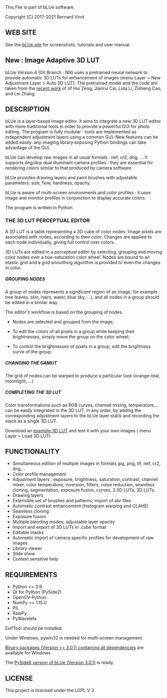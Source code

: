 This File is part of bLUe software.

Copyright (C) 2017-2021 Bernard Virot

## WEB SITE

See the [bLUe site](http://bernard.virot.free.fr/) for screenshots, tutorials and user manual.

## New : Image Adaptive 3D LUT

bLUe Version 4 (Git Branch : NN)  uses a pretrained neural network to provide automatic 3D LUTs for enhancement of images (menu Layer > New Adjustment Layer > Auto 3D LUT). The pretrained model and the code are taken from the [recent work](https://github.com/HuiZeng/Image-Adaptive-3DLUT) of of Hui Zeng, Jianrui Cai, Lida Li, Zisheng Cao, and Lei Zhang. 

## DESCRIPTION

bLUe is a layer-based image editor. It aims to integrate a new 3D LUT editor with more traditional tools in order to provide a powerful GUI for photo editing. The program is fully modular : tools are implemented as independent
adjustment layers using a common GUI. New features can be added easily:
any imaging library exposing Python bindings can take advantage of the GUI.

bLUe can develop raw images in all usual formats : nef, cr2, dng, ...
It supports dng/dcp dual illuminant camera profiles : they are essential for rendering colors similar to that produced by 
camera software.

bLUe provides drawing layers and paint brushes with adjustable parameters: size, flow, hardness, opacity.

bLUe is aware of multi-screen environments and color profiles : it uses image and
monitor profiles in conjunction to display accurate colors.

The program is written in Python.

### THE 3D LUT PERCEPTUAL EDITOR

A 3D LUT is a table representing a 3D cube of color nodes. Image pixels are associated
with nodes, according to their color. Changes are applied to each node individually,
giving full control over colors. 

3D LUTs are edited in a *perceptual editor* by selecting, grouping and moving color nodes over
a hue-saturation color wheel. Nodes are bound to an elastic grid and a grid smoothing algorithm is provided
to even the changes in color.

 ##### GROUPING NODES
A group of nodes represents a *significant* region of an image,
for example : tree leaves, skin, hairs, water, blue sky, ...), and all nodes in a group should be edited 
in a similar way. 

The editor's workflow is based on the grouping of nodes.

  *  Nodes are selected and grouped from the image;
  
  * To edit the colors of all pixels in a group while keeping their brightnesses, simply move the group on 
  the color wheel;
  
  * To control the brightnesses of pixels in a group, edit the brightness curve of the group.

##### CHANGING THE GAMUT
The grid of nodes can be warped to produce a particular look (orange-teal, moonlight, ...)

##### COMPLETING THE 3D LUT
Color transformations such as RGB curves, channel mixing, temperature,... can be easily integrated in the 3D LUT, in any order, 
by adding the corresponding adjustment layers to the bLUe layer stack and recording the stack as a single 3D LUT. 

Download an [example 3D LUT](http://bernard.virot.free.fr/sunrise.cube) and test it with your own images ( menu Layer > Load 3D LUT)

## FUNCTIONALITY

* Simultaneous edition of multiple images in formats jpg, png, tif, nef, cr2, dng,...
* Color profile management
* Adjustment layers : exposure, brightness, saturation, contrast, channel mixer, color temperature, inversion, filters, noise reduction,
seamless cloning, segmentation, exposure fusion, curves, 2.5D LUTs, 3D LUTs.
* Drawing layers
* Extensible set of brushes and patterns; import of abr files
* Automatic contrast enhancement (histogram warping and CLAHE)
* Seamless cloning
* Exposure fusion
* Multiple blending modes; adjustable layer opacity
* Import and export of 3D LUTs in .cube format
* Editable masks
* Automatic import of camera specific profiles for development of raw images
* Library viewer
* Slide show
* Context sensitive help

## REQUIREMENTS

* Python <= 3.9
* Qt for Python (PySide2)
* OpenCV-Python
* NumPy >= 1.15.0
* PIL
* RawPy
* PyWavelets

ExifTool should be installed.

Under Windows,  pywin32 is needed for multi-screen management.

[Binary packages (Version <= 3.0.1) containing all dependencies](https://github.com/bvirxx/bLUe_PYSIDE2/releases) are available for Windows 

The [PySide6 version of bLUe (Version 3.0.1)](https://github.com/bvirxx/bLUe_PYSIDE6) is ready.

## LICENSE

 This project is licensed under the LGPL V 3.
